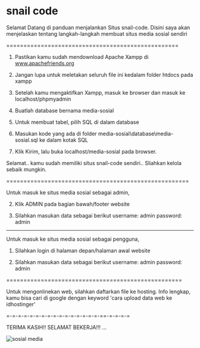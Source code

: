 # snail code
Selamat Datang di panduan menjalankan Situs snail-code.
Disini saya akan menjelaskan tentang langkah-langkah membuat situs media sosial sendiri

==================================================

1. Pastikan kamu sudah mendownload Apache Xampp di www.apachefriends.org

2. Jangan lupa untuk meletakan seluruh file ini kedalam folder htdocs pada xampp

2. Setelah kamu mengaktifkan Xampp, masuk ke browser dan masuk ke localhost/phpmyadmin

3. Buatlah database bernama media-sosial

5. Untuk membuat tabel, pilih SQL di dalam database

6. Masukan kode yang ada di folder media-sosial\database\media-sosial.sql ke dalam kotak SQL

7. Klik Kirim, lalu buka localhost/media-sosial pada browser.

Selamat.. kamu sudah memiliki situs snail-code sendiri.. Sliahkan kelola sebaik mungkin.

=====================================================

Untuk masuk ke situs media sosial sebagai admin,

2. Klik ADMIN pada bagian bawah/footer website

2. Silahkan masukan data sebagai berikut
username: admin
password: admin

----------

Untuk masuk ke situs media sosial sebagai pengguna,

1. Silahkan login di halaman depan/halaman awal website

2. Silahkan masukan data sebagai berikut
username: admin
password: admin

===================================================

Untuk mengonlinekan web, silahkan daftarkan file ke hosting. Info lengkap, kamu bisa cari di google dengan keyword 'cara upload data web ke idhostinger'

=-=-=-=-=-=-=-=-=-=-=-=-=-=-=-=-==-=-=-=-=

TERIMA KASIH!! SELAMAT BEKERJA!!!
...


![sosial media](https://user-images.githubusercontent.com/51282976/105113444-8a618180-5af7-11eb-8dad-8d6ec2ace48f.png)

